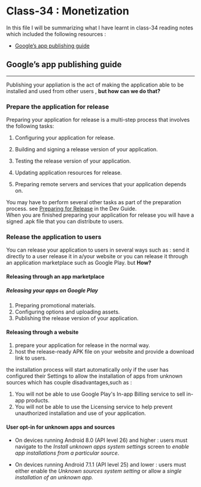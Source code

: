 # Class-34 : Monetization


In this file I will be summarizing what I have learnt in class-34 reading notes which included the following resources :
- [Google’s app publishing guide](https://developer.android.com/studio/publish)


## Google’s app publishing guide 
***
Publishing your appliation is the act of making the application able to be installed and used from other users , **but how can we do that?**   

### Prepare the application for release
Preparing your application for release is a multi-step process that involves the following tasks:

1. Configuring your application for release.
2. Building and signing a release version of your application.
3. Testing the release version of your application.
4. Updating application resources for release.

5. Preparing remote servers and services that your application depends on.

You may have to perform several other tasks as part of the preparation process. see [Preparing for Release](https://developer.android.com/studio/publish/preparing) in the Dev Guide.  
When you are finished preparing your application for release you will have a signed .apk file that you can distribute to users.
### Release the application to users
You can release your application to users in several ways such as : send it directly to a user release it in a/your website or you can release it through an application marketplace such as Google Play. 
but **How?**

#### Releasing through an app marketplace
##### Releasing your apps on Google Play
1. Preparing promotional materials.
2. Configuring options and uploading assets.
3. Publishing the release version of your application.
#### Releasing through a website
1. prepare your application for release in the normal way.
2. host the release-ready APK file on your website and provide a download link to users.

the installation process will start automatically only if the user has configured their Settings to allow the installation of apps from unknown sources  which has couple disadvantages,such as : 
1. You will not be able to use Google Play's In-app Billing service to sell in-app products.
2. You will not be able to use the Licensing service to help prevent unauthorized installation and use of your application.

#### User opt-in for unknown apps and sources
- On devices running Android 8.0 (API level 26) and higher :  users must navigate to the *Install unknown apps system settings* screen to *enable app installations from a particular source*.

- On devices running Android 7.1.1 (API level 25) and lower : users must either enable the *Unknown sources system setting* or allow a *single installation of an unknown app.*